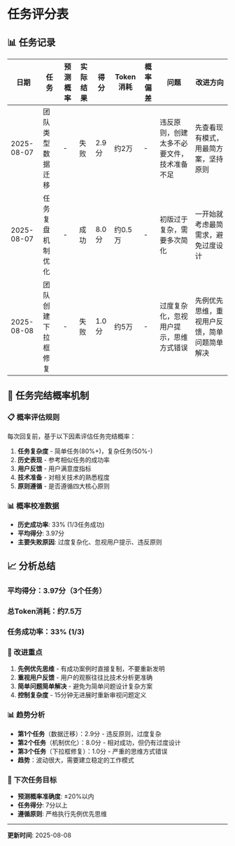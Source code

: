 # 任务评分表

## 📊 任务记录

| 日期 | 任务 | 预测概率 | 实际结果 | 得分 | Token消耗 | 概率偏差 | 问题 | 改进方向 |
|------|------|----------|----------|------|-----------|----------|------|----------|
| 2025-08-07 | 团队类型数据迁移 | - | 失败 | 2.9分 | 约2万 | - | 违反原则，创建太多不必要文件，技术准备不足 | 先查看现有模式，用最简方案，坚持原则 |
| 2025-08-07 | 任务复盘机制优化 | - | 成功 | 8.0分 | 约0.5万 | - | 初版过于复杂，需要多次简化 | 一开始就考虑最简需求，避免过度设计 |
| 2025-08-08 | 团队创建下拉框修复 | - | 失败 | 1.0分 | 约5万 | - | 过度复杂化，忽视用户提示，思维方式错误 | 先例优先思维，重视用户反馈，简单问题简单解决 |

## 🎯 任务完结概率机制

### 📋 概率评估规则
每次回复前，基于以下因素评估任务完结概率：
1. **任务复杂度** - 简单任务(80%+)，复杂任务(50%-)
2. **历史表现** - 参考相似任务的成功率
3. **用户反馈** - 用户满意度指标
4. **技术准备** - 对相关技术的熟悉程度
5. **原则遵循** - 是否遵循四大核心原则

### 📊 概率校准数据
- **历史成功率**: 33% (1/3任务成功)
- **平均得分**: 3.97分
- **主要失败原因**: 过度复杂化、忽视用户提示、违反原则

## 📈 分析总结

### 平均得分：3.97分（3个任务）
### 总Token消耗：约7.5万
### 任务成功率：33% (1/3)

### 🎯 改进重点
1. **先例优先思维** - 有成功案例时直接复制，不要重新发明
2. **重视用户反馈** - 用户的观察往往比技术分析更准确
3. **简单问题简单解决** - 避免为简单问题设计复杂方案
4. **控制复杂度** - 15分钟无进展时重新审视问题定义

### 📊 趋势分析
- **第1个任务**（数据迁移）：2.9分 - 违反原则，过度复杂
- **第2个任务**（机制优化）：8.0分 - 相对成功，但仍有过度设计
- **第3个任务**（下拉框修复）：1.0分 - 严重的思维方式错误
- **趋势**：波动很大，需要建立稳定的工作模式

### 🎯 下次任务目标
- **预测概率准确度**: ±20%以内
- **任务得分**: 7分以上
- **遵循原则**: 严格执行先例优先思维

---
**更新时间**: 2025-08-08